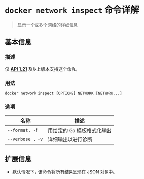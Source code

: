 # `docker network inspect` 命令详解

> 显示一个或多个网络的详细信息

## 基本信息

### 描述

仅 [**API 1.21**](https://docs.docker.com/engine/api/v1.25/) 及以上版本支持这个命令。

### 用法

```
docker network inspect [OPTIONS] NETWORK [NETWORK...]
```

### 选项

| 名称 | 描述 |
| ------- | ------- |
| `--format, -f` | 用给定的 Go 模板格式化输出 |
| `--verbose , -v` | 详细输出以进行诊断 |

## 扩展信息

- 默认情况下，该命令将所有结果呈现在 JSON 对象中。
